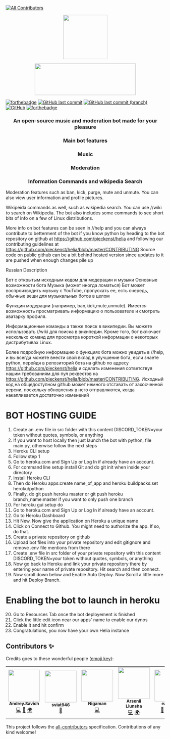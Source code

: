 <!-- ALL-CONTRIBUTORS-BADGE:START - Do not remove or modify this section -->
[![All Contributors](https://img.shields.io/badge/all_contributors-7-orange.svg?style=flat-square)](#contributors-)
<!-- ALL-CONTRIBUTORS-BADGE:END -->
<p align="center">
<img align="center" src="https://raw.githubusercontent.com/pieckenst/helia/current/heliacircle.png" height="140" width="140">
</p>

<p align="center">
<img align="center" src="https://raw.githubusercontent.com/pieckenst/helia/current/bitmapm.png" height="100" width="320">
</p>

[![forthebadge](https://forthebadge.com/images/badges/made-with-python.svg)](https://forthebadge.com)
[![GitHub last commit](https://img.shields.io/github/last-commit/pieckenst/helia?style=for-the-badge)](https://github.com/pieckenst/helia/commits/current)
[![GitHub last commit (branch)](https://img.shields.io/github/last-commit/pieckenst/helia/canary?color=ff4500&label=CANARY%3ALAST%20COMMIT&style=for-the-badge)](https://github.com/pieckenst/helia/commits/canary)
[![GitHub](https://img.shields.io/github/license/pieckenst/helia?style=for-the-badge)](https://github.com/pieckenst/helia/blob/master/LICENSE)
[![forthebadge](https://forthebadge.com/images/badges/built-with-love.svg)](https://forthebadge.com)

<div align="center">
<h3 align="center">An open-source music and moderation bot made for your pleasure</h3>  
<h3 align="center">Main bot features</h3>
<h3 align="center"> Music </h3>
<h3 align="center"> Moderation </h3>
<h3 align="center"> Information Commands and wikipedia Search</h3>
</div>

Moderation features such as ban, kick, purge, mute and unmute. You can also view user information and profile pictures.

Wikipeida commands as well, such as wikipedia search. You can use //wiki to search on Wikipedia. The bot also includes some commands to see short bits of info on a few of Linux distributions.

More info on bot features can be seen in //help and you can always contribute to betterment of the bot if you know python by heading to the bot repository on github at https://github.com/pieckenst/helia and following our contributing guidelines at https://github.com/pieckenst/helia/blob/master/CONTRIBUTING
Source code on public github can be a bit behind hosted version since updates to it are pushed when enough changes pile up

Russian Description

Бот с открытым исходным кодом для модерации и музыки Основные возможности бота Музыка (может иногда ломаться) Бот может воспроизводить музыку с YouTube, пропускать ее, есть очередь, обычные вещи для музыкальных ботов в целом

Функции модерации (например, ban,kick,mute,unmute).  Имеется возможность просматривать информацию о пользователе и смотреть аватарку профиля.

Информационные команды а также поиск в википедии. Вы можете использовать //wiki для поиска в википедии. Кроме того, бот включает несколько команд для просмотра короткой информации о некоторых дистрибутивах Linux.

Более подробную информацию о функциях бота можно увидеть в //help, и вы всегда можете внести свой вклад в улучшение бота, если знаете python, перейдя в репозиторий бота на github по адресу https://github.com/pieckenst/helia и сделать изменения сответствуя нашим требованиям для пул реквестов на https://github.com/pieckenst/helia/blob/master/CONTRIBUTING. Исходный код на общедоступном github может немного отставать от захосченной версии, поскольку обновления в него отправляются, когда накапливается достаточно изменений

# BOT HOSTING GUIDE
1. Create an .env file in src folder with this content
DISCORD_TOKEN=your token without quotes, symbols, or anything
2. If you want to host locally then just launch the bot with python, file main.py, otherwise follow the next steps
3. Heroku CLI setup
4. Follow step 1 
5. Go to heroku.com and Sign Up or Log In if already have an account.
6. For command line setup install Git and do git init when inside your directory
7. Install Heroku CLI
8. Then do Heroku apps:create name_of_app and heroku buildpacks:set heroku/python
9. Finally, do git push heroku master or git push heroku branch_name:master if you want to only push one branch
10. For heroku gui setup do
11. Go to heroku.com and Sign Up or Log In if already have an account.
12. Go to Heroku Dashboard
13. Hit New. Now give the application on Heroku a unique name
14. Click on Connect to Github. You might need to authorize the app. If so, do that. 
15. Create a private repository on github 
16. Upload bot files into your private repository and edit gitignore and remove .env file mentions from there
17. Create .env file in src folder of your private repository with this content
DISCORD_TOKEN=your token without quotes, symbols, or anything
18. Now go back to Heroku and link your private repository there by entering your name of private repository. Hit search and then connect.
19. Now scroll down below and Enable Auto Deploy. Now Scroll a little more and hit Deploy Branch.
# Enabling the bot to launch in heroku
20. Go to Resources Tab once the bot deployement is finished
21. Click the little edit icon near our apps' name to enable our dynos
22. Enable it and hit confirm
23. Congratulations, you now have your own Helia instance

## Contributors ✨

Credits goes to these wonderful people ([emoji key](https://allcontributors.org/docs/en/emoji-key)):

<!-- ALL-CONTRIBUTORS-LIST:START - Do not remove or modify this section -->
<!-- prettier-ignore-start -->
<!-- markdownlint-disable -->
<table>
  <tr>
    <td align="center"><a href="https://github.com/pieckenst"><img src="https://avatars.githubusercontent.com/u/46422808?v=4?s=100" width="100px;" alt=""/><br /><sub><b>Andrey Savich </b></sub></a><br /><a href="https://github.com/helia-developers/helia/commits?author=pieckenst" title="Code">💻</a> <a href="#design-pieckenst" title="Design">🎨</a> <a href="#translation-pieckenst" title="Translation">🌍</a></td>
    <td align="center"><a href="https://github.com/Sviat946"><img src="https://avatars.githubusercontent.com/u/83779551?v=4?s=100" width="100px;" alt=""/><br /><sub><b>sviat946</b></sub></a><br /><a href="#ideas-Sviat946" title="Ideas, Planning, & Feedback">🤔</a></td>
    <td align="center"><a href="https://discord.gg/5JEb7ju"><img src="https://avatars.githubusercontent.com/u/52179357?v=4?s=100" width="100px;" alt=""/><br /><sub><b>Nigaman</b></sub></a><br /><a href="https://github.com/helia-developers/helia/commits?author=NigamanRPG" title="Code">💻</a></td>
    <td align="center"><a href="https://github.com/arslee07"><img src="https://avatars.githubusercontent.com/u/50916030?v=4?s=100" width="100px;" alt=""/><br /><sub><b>Arsenii Liunsha</b></sub></a><br /><a href="https://github.com/helia-developers/helia/commits?author=arslee07" title="Code">💻</a> <a href="#translation-arslee07" title="Translation">🌍</a></td>
    <td align="center"><a href="https://github.com/eaxecx"><img src="https://avatars.githubusercontent.com/u/61050197?v=4?s=100" width="100px;" alt=""/><br /><sub><b>eax-ebx</b></sub></a><br /><a href="#talk-eaxecx" title="Talks">📢</a> <a href="#example-eaxecx" title="Examples">💡</a> <a href="https://github.com/helia-developers/helia/commits?author=eaxecx" title="Code">💻</a> <a href="#question-eaxecx" title="Answering Questions">💬</a></td>
    <td align="center"><a href="https://github.com/DoggieLicc"><img src="https://avatars.githubusercontent.com/u/76987398?v=4?s=100" width="100px;" alt=""/><br /><sub><b>DoggieLicc</b></sub></a><br /><a href="https://github.com/helia-developers/helia/commits?author=DoggieLicc" title="Code">💻</a></td>
    <td align="center"><a href="https://shadidev.tk/"><img src="https://avatars.githubusercontent.com/u/66328589?v=4?s=100" width="100px;" alt=""/><br /><sub><b>Shadi Alostaz</b></sub></a><br /><a href="#maintenance-SilentSerenityy" title="Maintenance">🚧</a> <a href="https://github.com/helia-developers/helia/commits?author=SilentSerenityy" title="Documentation">📖</a></td>
  </tr>
</table>

<!-- markdownlint-restore -->
<!-- prettier-ignore-end -->

<!-- ALL-CONTRIBUTORS-LIST:END -->

This project follows the [all-contributors](https://github.com/all-contributors/all-contributors) specification. Contributions of any kind welcome!
